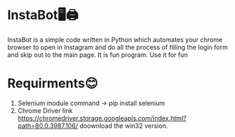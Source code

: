 # InstaBot🖥🖨
InstaBot is a simple code written in Python which automates your chrome browser to open in Instagram and do all the process of filling the login form and skip out to the main page. It is fun program.
Use it for fun
# Requirments😊
1. Selenium module
   command -> pip install selenium
2. Chrome Driver
    link https://chromedriver.storage.googleapis.com/index.html?path=80.0.3987.106/
    doownload the win32 version.
